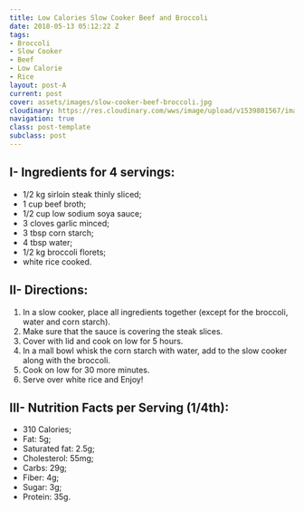 ```yaml
---
title: Low Calories Slow Cooker Beef and Broccoli
date: 2018-05-13 05:12:22 Z
tags:
- Broccoli
- Slow Cooker
- Beef
- Low Calorie
- Rice
layout: post-A
current: post
cover: assets/images/slow-cooker-beef-broccoli.jpg
cloudinary: https://res.cloudinary.com/wws/image/upload/v1539801567/images/slow-cooker-beef-broccoli.jpg
navigation: true
class: post-template
subclass: post
---
```


## I- Ingredients for 4 servings:

* 1/2 kg sirloin steak thinly sliced;
* 1 cup beef broth;
* 1/2 cup low sodium soya sauce;
* 3 cloves garlic minced;
* 3 tbsp corn starch;
* 4 tbsp water;
* 1/2 kg broccoli florets;
* white rice cooked.

## II- Directions:

1. In a slow cooker, place all ingredients together (except for the broccoli, water and corn starch).
1. Make sure that the sauce is covering the steak slices.
1. Cover with lid and cook on low for 5 hours.
1. In a mall bowl whisk the corn starch with water, add to the slow cooker along with the broccoli.
1. Cook on low for 30 more minutes.
1. Serve over white rice and Enjoy!

## III- Nutrition Facts per Serving (1/4th):

* 310 Calories;
* Fat: 5g;
* Saturated fat: 2.5g;
* Cholesterol: 55mg;
* Carbs: 29g;
* Fiber: 4g;
* Sugar: 3g;
* Protein: 35g.